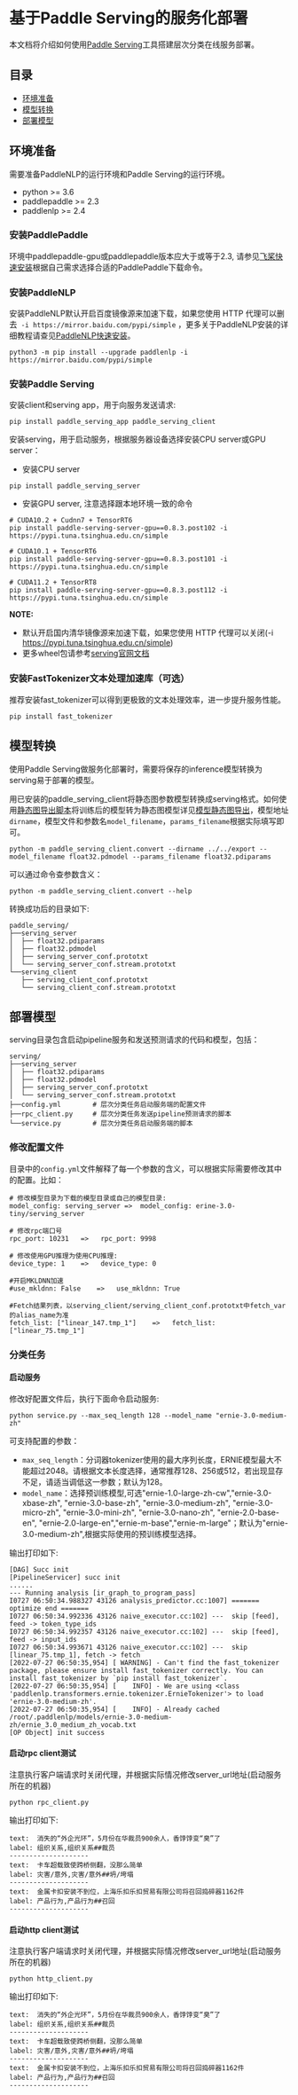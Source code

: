 # 基于Paddle Serving的服务化部署

本文档将介绍如何使用[Paddle Serving](https://github.com/PaddlePaddle/Serving/blob/develop/README_CN.md)工具搭建层次分类在线服务部署。

## 目录
- [环境准备](#环境准备)
- [模型转换](#模型转换)
- [部署模型](#部署模型)

## 环境准备
需要准备PaddleNLP的运行环境和Paddle Serving的运行环境。

- python >= 3.6
- paddlepaddle >= 2.3
- paddlenlp >= 2.4

### 安装PaddlePaddle

 环境中paddlepaddle-gpu或paddlepaddle版本应大于或等于2.3, 请参见[飞桨快速安装](https://www.paddlepaddle.org.cn/install/quick?docurl=/documentation/docs/zh/install/pip/linux-pip.html)根据自己需求选择合适的PaddlePaddle下载命令。


### 安装PaddleNLP

安装PaddleNLP默认开启百度镜像源来加速下载，如果您使用 HTTP 代理可以删去` -i https://mirror.baidu.com/pypi/simple` ，更多关于PaddleNLP安装的详细教程请查见[PaddleNLP快速安装](https://github.com/PaddlePaddle/PaddleNLP/blob/develop/docs/get_started/installation.rst)。

```shell
python3 -m pip install --upgrade paddlenlp -i https://mirror.baidu.com/pypi/simple
```
### 安装Paddle Serving

安装client和serving app，用于向服务发送请求:
```shell
pip install paddle_serving_app paddle_serving_client
```
安装serving，用于启动服务，根据服务器设备选择安装CPU server或GPU server：

- 安装CPU server
```shell
pip install paddle_serving_server
```
- 安装GPU server, 注意选择跟本地环境一致的命令
```shell
# CUDA10.2 + Cudnn7 + TensorRT6
pip install paddle-serving-server-gpu==0.8.3.post102 -i https://pypi.tuna.tsinghua.edu.cn/simple

# CUDA10.1 + TensorRT6
pip install paddle-serving-server-gpu==0.8.3.post101 -i https://pypi.tuna.tsinghua.edu.cn/simple

# CUDA11.2 + TensorRT8
pip install paddle-serving-server-gpu==0.8.3.post112 -i https://pypi.tuna.tsinghua.edu.cn/simple
```

**NOTE:**
- 默认开启国内清华镜像源来加速下载，如果您使用 HTTP 代理可以关闭(-i https://pypi.tuna.tsinghua.edu.cn/simple)
- 更多wheel包请参考[serving官网文档](https://github.com/PaddlePaddle/Serving/blob/develop/doc/Latest_Packages_CN.md)

### 安装FastTokenizer文本处理加速库（可选）
推荐安装fast_tokenizer可以得到更极致的文本处理效率，进一步提升服务性能。
```shell
pip install fast_tokenizer
```


## 模型转换

使用Paddle Serving做服务化部署时，需要将保存的inference模型转换为serving易于部署的模型。

用已安装的paddle_serving_client将静态图参数模型转换成serving格式。如何使用[静态图导出脚本](../../export_model.py)将训练后的模型转为静态图模型详见[模型静态图导出](../../README.md)，模型地址`dirname`，模型文件和参数名`model_filename`，`params_filename`根据实际填写即可。

```shell
python -m paddle_serving_client.convert --dirname ../../export --model_filename float32.pdmodel --params_filename float32.pdiparams
```

可以通过命令查参数含义：
```shell
python -m paddle_serving_client.convert --help
```

转换成功后的目录如下:
```
paddle_serving/
├──serving_server
│  ├── float32.pdiparams
│  ├── float32.pdmodel
│  ├── serving_server_conf.prototxt
│  └── serving_server_conf.stream.prototxt
└──serving_client
   ├── serving_client_conf.prototxt
   └── serving_client_conf.stream.prototxt
```

## 部署模型

serving目录包含启动pipeline服务和发送预测请求的代码和模型，包括：

```
serving/
├──serving_server
│  ├── float32.pdiparams
│  ├── float32.pdmodel
│  ├── serving_server_conf.prototxt
│  └── serving_server_conf.stream.prototxt
├──config.yml        # 层次分类任务启动服务端的配置文件
├──rpc_client.py     # 层次分类任务发送pipeline预测请求的脚本
└──service.py        # 层次分类任务启动服务端的脚本

```

### 修改配置文件
目录中的`config.yml`文件解释了每一个参数的含义，可以根据实际需要修改其中的配置。比如：
```
# 修改模型目录为下载的模型目录或自己的模型目录:
model_config: serving_server =>  model_config: erine-3.0-tiny/serving_server

# 修改rpc端口号
rpc_port: 10231   =>   rpc_port: 9998

# 修改使用GPU推理为使用CPU推理:
device_type: 1    =>   device_type: 0

#开启MKLDNN加速
#use_mkldnn: False    =>   use_mkldnn: True

#Fetch结果列表，以serving_client/serving_client_conf.prototxt中fetch_var的alias_name为准
fetch_list: ["linear_147.tmp_1"]    =>   fetch_list: ["linear_75.tmp_1"]
```


### 分类任务
#### 启动服务
修改好配置文件后，执行下面命令启动服务:
```shell
python service.py --max_seq_length 128 --model_name "ernie-3.0-medium-zh"
```

可支持配置的参数：
* `max_seq_length`：分词器tokenizer使用的最大序列长度，ERNIE模型最大不能超过2048。请根据文本长度选择，通常推荐128、256或512，若出现显存不足，请适当调低这一参数；默认为128。
* `model_name`：选择预训练模型,可选"ernie-1.0-large-zh-cw","ernie-3.0-xbase-zh", "ernie-3.0-base-zh", "ernie-3.0-medium-zh", "ernie-3.0-micro-zh", "ernie-3.0-mini-zh", "ernie-3.0-nano-zh", "ernie-2.0-base-en", "ernie-2.0-large-en","ernie-m-base","ernie-m-large"；默认为"ernie-3.0-medium-zh",根据实际使用的预训练模型选择。

输出打印如下:
```
[DAG] Succ init
[PipelineServicer] succ init
......
--- Running analysis [ir_graph_to_program_pass]
I0727 06:50:34.988327 43126 analysis_predictor.cc:1007] ======= optimize end =======
I0727 06:50:34.992336 43126 naive_executor.cc:102] ---  skip [feed], feed -> token_type_ids
I0727 06:50:34.992357 43126 naive_executor.cc:102] ---  skip [feed], feed -> input_ids
I0727 06:50:34.993671 43126 naive_executor.cc:102] ---  skip [linear_75.tmp_1], fetch -> fetch
[2022-07-27 06:50:35,954] [ WARNING] - Can't find the fast_tokenizer package, please ensure install fast_tokenizer correctly. You can install fast_tokenizer by `pip install fast_tokenizer`.
[2022-07-27 06:50:35,954] [    INFO] - We are using <class 'paddlenlp.transformers.ernie.tokenizer.ErnieTokenizer'> to load 'ernie-3.0-medium-zh'.
[2022-07-27 06:50:35,954] [    INFO] - Already cached /root/.paddlenlp/models/ernie-3.0-medium-zh/ernie_3.0_medium_zh_vocab.txt
[OP Object] init success
```

#### 启动rpc client测试
注意执行客户端请求时关闭代理，并根据实际情况修改server_url地址(启动服务所在的机器)
```shell
python rpc_client.py
```
输出打印如下:
```
text:  消失的“外企光环”，5月份在华裁员900余人，香饽饽变“臭”了
label: 组织关系,组织关系##裁员
--------------------
text:  卡车超载致使跨桥侧翻，没那么简单
label: 灾害/意外,灾害/意外##坍/垮塌
--------------------
text:  金属卡扣安装不到位，上海乐扣乐扣贸易有限公司将召回捣碎器1162件
label: 产品行为,产品行为##召回
--------------------
```
#### 启动http client测试
注意执行客户端请求时关闭代理，并根据实际情况修改server_url地址(启动服务所在的机器)
```shell
python http_client.py
```
输出打印如下:
```
text:  消失的“外企光环”，5月份在华裁员900余人，香饽饽变“臭”了
label: 组织关系,组织关系##裁员
--------------------
text:  卡车超载致使跨桥侧翻，没那么简单
label: 灾害/意外,灾害/意外##坍/垮塌
--------------------
text:  金属卡扣安装不到位，上海乐扣乐扣贸易有限公司将召回捣碎器1162件
label: 产品行为,产品行为##召回
--------------------
```
